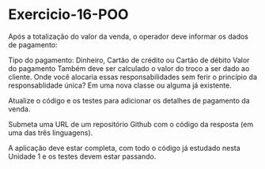 # Exercicio-16-POO
Após a totalização do valor da venda, o operador deve informar os dados de pagamento:

Tipo do pagamento: Dinheiro, Cartão de crédito ou Cartão de débito
Valor do pagamento Também deve ser calculado o valor do troco a ser dado ao cliente.
Onde você alocaria essas responsabilidades sem ferir o princípio da responsablidade única? Em uma nova classe ou alguma já existente.

Atualize o código e os testes para adicionar os detalhes de pagamento da venda.

Submeta uma URL de um repositório Github com o código da resposta (em uma das três linguagens).

A aplicação deve estar completa, com todo o código já estudado nesta Unidade 1 e os testes devem estar passando.
